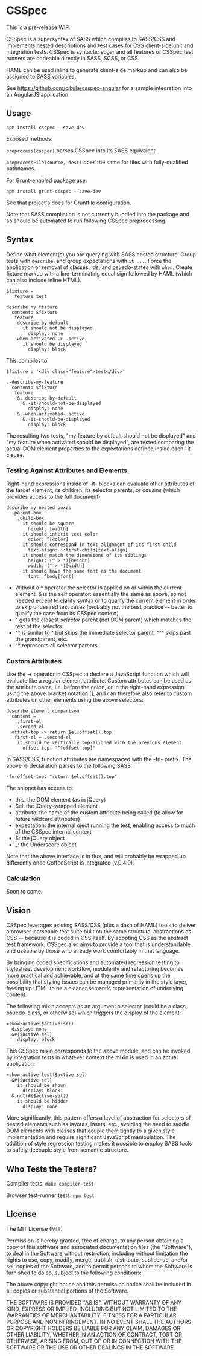 CSSpec
======

This is a pre-release WIP. 

CSSpec is a supersyntax of SASS which compiles to SASS/CSS and implements nested descriptions and test cases for CSS client-side unit and integration tests. CSSpec is syntactic sugar and all features of CSSpec test runners are codeable directly in SASS, SCSS, or CSS.

HAML can be used inline to generate client-side markup and can also be assigned to SASS variables.

See https://github.com/cjkula/csspec-angular for a sample integration into an AngularJS application.

Usage
-----

    npm install csspec --save-dev

Exposed methods: 

`preprocess(csspec)` parses CSSpec into its SASS equivalent.

`preprocessFile(source, dest)` does the same for files with fully-qualified pathnames.

For Grunt-enabled package use:

    npm install grunt-csspec --save-dev

See that project's docs for Gruntfile configuration.

Note that SASS compilation is not currently bundled into the package and so should be automated to run following CSSpec preprocessing.

Syntax
------

Define what element(s) you are querying with SASS nested structure. Group tests with `describe`, and group expectations with `it ...`. Force the application or removal of classes, ids, and psuedo-states with `when`. Create fixture markup with a line-terminating equal sign followed by HAML (which can also include inline HTML).

    $fixture =
      .feature test

    describe my feature
      content: $fixture
      .feature
        describe by default
          it should not be displayed
            display: none
        when activated -> .active
          it should be displayed
            display: block

This compiles to:
    
    $fixture : '<div class="feature">test</div>'

    .-describe-my-feature
      content: $fixture
      .feature
        &.-describe-by-default
          &.-it-should-not-be-displayed
            display: none
        &.-when-activated-.active
          &.-it-should-be-displayed
            display: block

The resulting two tests, "my feature by default should not be displayed" and "my feature when activated should be displayed", are tested comparing the actual DOM element properties to the expectations defined inside each -it- clause.

### Testing Against Attributes and Elements

Right-hand expressions inside of -it- blocks can evaluate other attributes of the target element, its children, its selector parents, or cousins (which provides access to the full document).

    describe my nested boxes
      .parent-box
        .child-box
          it should be square
            height: [width]
          it should inherit text color
            color: ^[color]
          it should correspond in text alignment of its first child
            text-align: ::first-child[text-align]
          it should match the dimensions of its siblings
            height: (^ > *)[height]
            width: (^ > *)[width]
          it should have the same font as the document
            font: ^body[font]

* Without a ^ operator the selector is applied on or within the current element. & is the self operator: essentially the same as above, so not needed except to clarify syntax or to qualify the current element in order to skip undesired test cases (probably not the best practice -- better to qualify the case from its CSSpec context).
* ^ gets the closest _selector_ parent (not DOM parent) which matches the rest of the selector.
* ^^ is similar to ^ but skips the immediate selector parent. ^^^ skips past the grandparent, etc.
* ^* represents all selector parents.

### Custom Attributes

Use the -> operator in CSSpec to declare a JavaScript function which will evaluate like a regular element attribute. Custom attributes can be used as the attribute name, i.e. before the colon, or in the right-hand expression using the above bracket notation [], and can therefore also refer to custom attributes on other elements using the above selectors.

    describe element comparison
      content =
        .first-el
        .second-el
      offset-top -> return $el.offset().top
      .first-el + .second-el
        it should be vertically top-aligned with the previous element
          offset-top: "^[offset-top]"

In SASS/CSS, function attributes are namespaced with the -fn- prefix. The above -> declaration parses to the following SASS:

    -fn-offset-top: "return $el.offset().top"

The snippet has access to:

* this: the DOM element (as in jQuery)
* $el: the jQuery-wrapped element
* attribute: the name of the custom attribute being called (to allow for future wildcard attributes)
* expectation: the internal oject running the test, enabling access to much of the CSSpec internal context
* $: the jQuery object
* _: the Underscore object

Note that the above interface is in flux, and will probably be wrapped up differently once CoffeeScript is integrated (v.0.4.0).

### Calculation

Soon to come.

Vision
------

CSSpec leverages existing SASS/CSS (plus a dash of HAML) tools to deliver a browser-parseable test suite built on the same structural abstractions as CSS -- because it is coded in CSS itself. By adopting CSS as the abstract test framework, CSSpec also aims to provide a tool that is understandable and useable by those who already work comfortably in that language.

By bringing coded specifications and automated regression testing to stylesheet development workflow, modularity and refactoring becomes more practical and achievable, and at the same time opens up the possibility that styling issues can be managed primarily in the style layer, freeing up HTML to be a cleaner semantic representation of underlying content.

The following mixin accepts as an argument a selector (could be a class, psuedo-class, or otherwise) which triggers the display of the element:

    =show-active($active-sel)
      display: none
      &#{$active-sel}
        display: block

This CSSpec mixin corresponds to the above module, and can be invoked by integration tests in whatever context the mixin is used in an actual application:

    =show-active-test($active-sel)
      &#{$active-sel}
        it should be shown
          display: block
      &:not(#{$active-sel})
        it should be hidden
          display: none

More significantly, this pattern offers a level of abstraction for selectors of nested elements such as layouts, insets, etc., avoiding the need to saddle DOM elements with classes that couple them tightly to a given style implementation and require significant JavaScript manipulation. The addition of style regression testing makes it possible to employ SASS tools to safely decouple style from semantic structure.

Who Tests the Testers?
----------------------

Compiler tests: `make compiler-test`

Browser test-runner tests: `npm test`

License
-------

The MIT License (MIT)

Permission is hereby granted, free of charge, to any person obtaining a copy
of this software and associated documentation files (the "Software"), to deal
in the Software without restriction, including without limitation the rights
to use, copy, modify, merge, publish, distribute, sublicense, and/or sell
copies of the Software, and to permit persons to whom the Software is
furnished to do so, subject to the following conditions:

The above copyright notice and this permission notice shall be included in
all copies or substantial portions of the Software.

THE SOFTWARE IS PROVIDED "AS IS", WITHOUT WARRANTY OF ANY KIND, EXPRESS OR
IMPLIED, INCLUDING BUT NOT LIMITED TO THE WARRANTIES OF MERCHANTABILITY,
FITNESS FOR A PARTICULAR PURPOSE AND NONINFRINGEMENT. IN NO EVENT SHALL THE
AUTHORS OR COPYRIGHT HOLDERS BE LIABLE FOR ANY CLAIM, DAMAGES OR OTHER
LIABILITY, WHETHER IN AN ACTION OF CONTRACT, TORT OR OTHERWISE, ARISING FROM,
OUT OF OR IN CONNECTION WITH THE SOFTWARE OR THE USE OR OTHER DEALINGS IN
THE SOFTWARE.

